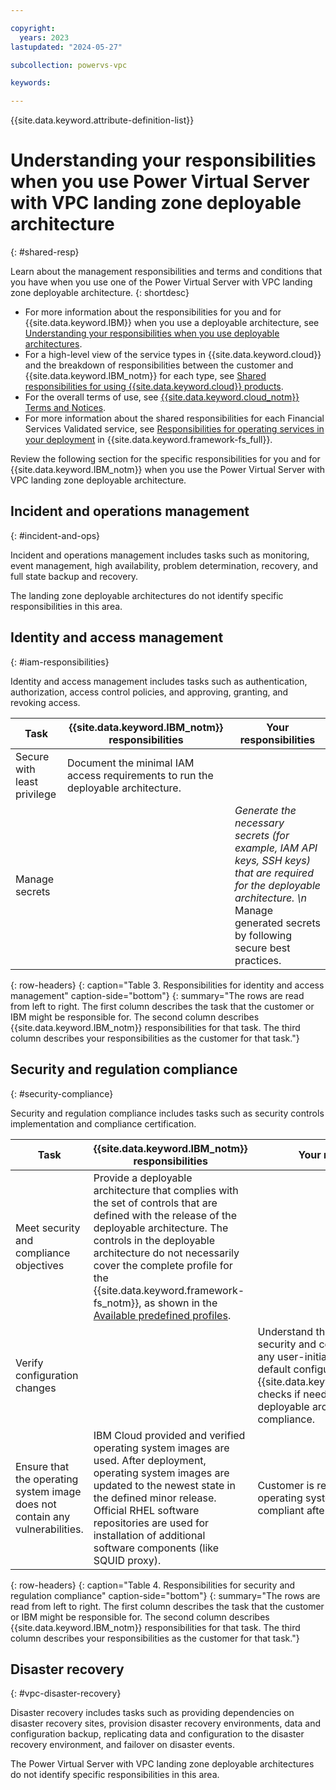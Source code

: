 ```yaml
---

copyright:
  years: 2023
lastupdated: "2024-05-27"

subcollection: powervs-vpc

keywords:

---
```


{{site.data.keyword.attribute-definition-list}}

# Understanding your responsibilities when you use Power Virtual Server with VPC landing zone deployable architecture

{: #shared-resp}

Learn about the management responsibilities and terms and conditions that you have when you use one of the Power Virtual Server with VPC landing zone deployable architecture.
{: shortdesc}

- For more information about the responsibilities for you and for {{site.data.keyword.IBM}} when you use a deployable architecture, see [Understanding your responsibilities when you use deployable architectures](/docs/secure-enterprise?topic=secure-enterprise-responsibilities-deployable-architectures).
- For a high-level view of the service types in {{site.data.keyword.cloud}} and the breakdown of responsibilities between the customer and {{site.data.keyword.IBM_notm}} for each type, see [Shared responsibilities for using {{site.data.keyword.cloud}} products](/docs/overview?topic=overview-shared-responsibilities).
- For the overall terms of use, see [{{site.data.keyword.cloud_notm}} Terms and Notices](/docs/overview?topic=overview-terms).
- For more information about the shared responsibilities for each Financial Services Validated service, see [Responsibilities for operating services in your deployment](/docs/framework-financial-services?topic=framework-financial-services-shared-responsibilities) in {{site.data.keyword.framework-fs_full}}.

Review the following section for the specific responsibilities for you and for {{site.data.keyword.IBM_notm}} when you use the Power Virtual Server with VPC landing zone deployable architecture.

## Incident and operations management

{: #incident-and-ops}

Incident and operations management includes tasks such as monitoring, event management, high availability, problem determination, recovery, and full state backup and recovery.

The landing zone deployable architectures do not identify specific responsibilities in this area.

## Identity and access management

{: #iam-responsibilities}

Identity and access management includes tasks such as authentication, authorization, access control policies, and approving, granting, and revoking access.

| Task | {{site.data.keyword.IBM_notm}} responsibilities | Your responsibilities |
|------|-------------------------------------------------|-----------------------|
| Secure with least privilege | Document the minimal IAM access requirements to run the deployable architecture. |  |
| Manage secrets | | *Generate the necessary secrets (for example, IAM API keys, SSH keys) that are required for the deployable architecture.  \n* Manage generated secrets by following secure best practices. |

{: row-headers}
{: caption="Table 3. Responsibilities for identity and access management" caption-side="bottom"}
{: summary="The rows are read from left to right. The first column describes the task that the customer or IBM might be responsible for. The second column describes {{site.data.keyword.IBM_notm}} responsibilities for that task. The third column describes your responsibilities as the customer for that task."}

## Security and regulation compliance

{: #security-compliance}

Security and regulation compliance includes tasks such as security controls implementation and compliance certification.

| Task | {{site.data.keyword.IBM_notm}} responsibilities | Your responsibilities |
|------|-------------------------------------------------|-----------------------|
| Meet security and compliance objectives | Provide a deployable architecture that complies with the set of controls that are defined with the release of the deployable architecture. The controls in the deployable architecture do not necessarily cover the complete profile for the {{site.data.keyword.framework-fs_notm}}, as shown in the [Available predefined profiles](/docs/security-compliance?topic=security-compliance-predefined-profiles).| |
| Verify configuration changes | | Understand the effects on the security and compliance posture of any user-initiated changes to the default configuration. Run {{site.data.keyword.compliance_long}} checks if needed to ensure that the deployable architecture remains in compliance. |
| Ensure that the operating system image does not contain any vulnerabilities. | IBM Cloud provided and verified operating system images are used. After deployment, operating system images are updated to the newest state in the defined minor release. Official RHEL software repositories are used for installation of additional software components (like SQUID proxy). | Customer is responsible to keep the operating system secure and compliant after deployment. |

{: row-headers}
{: caption="Table 4. Responsibilities for security and regulation compliance" caption-side="bottom"}
{: summary="The rows are read from left to right. The first column describes the task that the customer or IBM might be responsible for. The second column describes {{site.data.keyword.IBM_notm}} responsibilities for that task. The third column describes your responsibilities as the customer for that task."}

## Disaster recovery

{: #vpc-disaster-recovery}

<!-- Use this section description exactly as worded. -->
<!-- If there is a task that is the customer's responsibility and you have associated docs for how a customer completes that task, link to it from the Your responsibilities column. -->

Disaster recovery includes tasks such as providing dependencies on disaster recovery sites, provision disaster recovery environments, data and configuration backup, replicating data and configuration to the disaster recovery environment, and failover on disaster events.

The Power Virtual Server with VPC landing zone deployable architectures do not identify specific responsibilities in this area.
